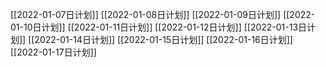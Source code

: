 [[2022-01-07日计划]]
[[2022-01-08日计划]]
[[2022-01-09日计划]]
[[2022-01-10日计划]]
[[2022-01-11日计划]]
[[2022-01-12日计划]]
[[2022-01-13日计划]]
[[2022-01-14日计划]]
[[2022-01-15日计划]]
[[2022-01-16日计划]]
[[2022-01-17日计划]]